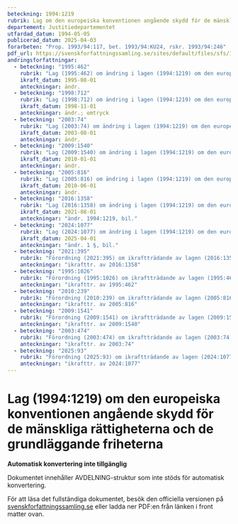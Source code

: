 ```yaml
---
beteckning: 1994:1219
rubrik: Lag om den europeiska konventionen angående skydd för de mänskliga rättigheterna och de grundläggande friheterna
departement: Justitiedepartementet
utfardad_datum: 1994-05-05
publicerad_datum: 2025-04-03
forarbeten: "Prop. 1993/94:117, bet. 1993/94:KU24, rskr. 1993/94:246"
pdf_url: https://svenskforfattningssamling.se/sites/default/files/sfs/1994-05/SFS1994-1219.pdf
andringsforfattningar:
  - beteckning: "1995:462"
    rubrik: "Lag (1995:462) om ändring i lagen (1994:1219) om den europeiska konventionen angående skydd för de mänskliga rättigheterna och de grundläggande friheterna"
    ikraft_datum: 1995-08-01
    anteckningar: ändr.
  - beteckning: "1998:712"
    rubrik: "Lag (1998:712) om ändring i lagen (1994:1219) om den europeiska konventionen angående skydd för de mänskliga rättigheterna och de grundläggande friheterna"
    ikraft_datum: 1998-11-01
    anteckningar: ändr.; omtryck
  - beteckning: "2003:74"
    rubrik: "Lag (2003:74) om ändring i lagen (1994:1219) om den europeiska konventionen angående skydd för de mänskliga rättigheterna och de grundläggande friheterna"
    ikraft_datum: 2003-08-01
    anteckningar: ändr.
  - beteckning: "2009:1540"
    rubrik: "Lag (2009:1540) om ändring i lagen (1994:1219) om den europeiska konventionen angående skydd för de mänskliga rättigheterna och de grundläggande friheterna"
    ikraft_datum: 2010-01-01
    anteckningar: ändr.
  - beteckning: "2005:816"
    rubrik: "Lag (2005:816) om ändring i lagen (1994:1219) om den europeiska konventionen angående skydd för de mänskliga rättigheterna och de grundläggande friheterna"
    ikraft_datum: 2010-06-01
    anteckningar: ändr.
  - beteckning: "2016:1358"
    rubrik: "Lag (2016:1358) om ändring i lagen (1994:1219) om den europeiska konventionen angående skydd för de mänskliga rättigheterna och de grundläggande friheterna"
    ikraft_datum: 2021-08-01
    anteckningar: "ändr. 1994:1219, bil."
  - beteckning: "2024:1077"
    rubrik: "Lag (2024:1077) om ändring i lagen (1994:1219) om den europeiska konventionen angående skydd för de mänskliga rättigheterna och de grundläggande friheterna"
    ikraft_datum: 2025-04-01
    anteckningar: "ändr. 1 §, bil."
  - beteckning: "2021:395"
    rubrik: "Förordning (2021:395) om ikraftträdande av lagen (2016:1358) om ändring i lagen (1994:1219) om den europeiska konventionen angående skydd för de mänskliga rättigheterna och de grundläggande friheterna"
    anteckningar: "ikrafttr. av 2016:1358"
  - beteckning: "1995:1026"
    rubrik: "Förordning (1995:1026) om ikraftträdande av lagen (1995:462) om ändring i lagen (1994:1219) om den europeiska konventionen angående skydd för de mänskliga rättigheterna och de grundläggande friheterna"
    anteckningar: "ikrafttr. av 1995:462"
  - beteckning: "2010:239"
    rubrik: "Förordning (2010:239) om ikraftträdande av lagen (2005:816) om ändring i lagen (1994:1219) om den europeiska konventionen angående skydd för de mänskliga rättigheterna och de grundläggande friheterna"
    anteckningar: "ikrafttr. av 2005:816"
  - beteckning: "2009:1541"
    rubrik: "Förordning (2009:1541) om ikraftträdande av lagen (2009:1540) om ändring i lagen (1994:1219) om den europeiska konventionen angående skydd för de mänskliga rättigheterna och de grundläggande friheterna"
    anteckningar: "ikrafttr. av 2009:1540"
  - beteckning: "2003:474"
    rubrik: "Förordning (2003:474) om ikraftträdande av lagen (2003:74) om ändring i lagen (1994:1219) om den europeiska konventionen angående skydd för de mänskliga rättigheterna och de grundläggande friheterna"
    anteckningar: "ikrafttr. av 2003:74"
  - beteckning: "2025:93"
    rubrik: "Förordning (2025:93) om ikraftträdande av lagen (2024:1077) om ändring i lagen (1994:1219) om den europeiska konventionen angående skydd för de mänskliga rättigheterna och de grundläggande friheterna"
    anteckningar: "ikrafttr. av 2024:1077"
---
```


# Lag (1994:1219) om den europeiska konventionen angående skydd för de mänskliga rättigheterna och de grundläggande friheterna

**Automatisk konvertering inte tillgänglig**

Dokumentet innehåller AVDELNING-struktur som inte stöds för automatisk konvertering.

För att läsa det fullständiga dokumentet, besök den officiella versionen på [svenskforfattningssamling.se](https://svenskforfattningssamling.se/) eller ladda ner PDF:en från länken i front matter ovan.